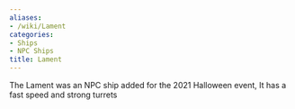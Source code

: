 ```yaml
---
aliases:
- /wiki/Lament
categories:
- Ships
- NPC Ships
title: Lament
---
```


The Lament was an NPC ship added for the 2021 Halloween event, It has a fast speed and strong turrets